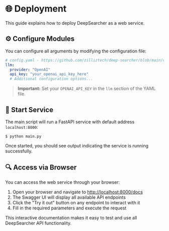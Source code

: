 # 🌐 Deployment

This guide explains how to deploy DeepSearcher as a web service.

## ⚙️ Configure Modules

You can configure all arguments by modifying the configuration file:

```yaml
# config.yaml - https://github.com/zilliztech/deep-searcher/blob/main/config.yaml
llm:
  provider: "OpenAI"
  api_key: "your_openai_api_key_here"
  # Additional configuration options...
```

> **Important:** Set your `OPENAI_API_KEY` in the `llm` section of the YAML file.

## 🚀 Start Service

The main script will run a FastAPI service with default address `localhost:8000`:

```shell
$ python main.py
```

Once started, you should see output indicating the service is running successfully.

## 🔍 Access via Browser

You can access the web service through your browser:

1. Open your browser and navigate to [http://localhost:8000/docs](http://localhost:8000/docs)
2. The Swagger UI will display all available API endpoints
3. Click the "Try it out" button on any endpoint to interact with it
4. Fill in the required parameters and execute the request

This interactive documentation makes it easy to test and use all DeepSearcher API functionality. 